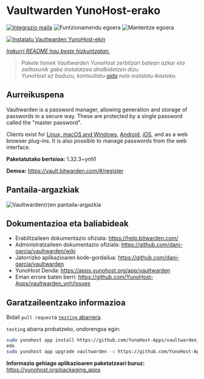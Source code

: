 <!--
Ohart ongi: README hau automatikoki sortu da <https://github.com/YunoHost/apps/tree/master/tools/readme_generator>ri esker
EZ editatu eskuz.
-->

# Vaultwarden YunoHost-erako

[![Integrazio maila](https://dash.yunohost.org/integration/vaultwarden.svg)](https://ci-apps.yunohost.org/ci/apps/vaultwarden/) ![Funtzionamendu egoera](https://ci-apps.yunohost.org/ci/badges/vaultwarden.status.svg) ![Mantentze egoera](https://ci-apps.yunohost.org/ci/badges/vaultwarden.maintain.svg)

[![Instalatu Vaultwarden YunoHost-ekin](https://install-app.yunohost.org/install-with-yunohost.svg)](https://install-app.yunohost.org/?app=vaultwarden)

*[Irakurri README hau beste hizkuntzatan.](./ALL_README.md)*

> *Pakete honek Vaultwarden YunoHost zerbitzari batean azkar eta zailtasunik gabe instalatzea ahalbidetzen dizu.*  
> *YunoHost ez baduzu, kontsultatu [gida](https://yunohost.org/install) nola instalatu ikasteko.*

## Aurreikuspena

Vaultwarden is a password manager, allowing generation and storage of passwords in a secure way. These are protected by a single password called the "master password".

Clients exist for [Linux, macOS and Windows](https://bitwarden.com/#download), [Android](https://play.google.com/store/apps/details?id=com.x8bit.bitwarden), [iOS](https://itunes.apple.com/app/bitwarden-free-password-manager/id1137397744?mt=8), and as a web browser plug-ins. It is also possible to manage passwords from the web interface.


**Paketatutako bertsioa:** 1.32.3~ynh1

**Demoa:** <https://vault.bitwarden.com/#/register>

## Pantaila-argazkiak

![Vaultwarden(r)en pantaila-argazkia](./doc/screenshots/screenshot1.png)

## Dokumentazioa eta baliabideak

- Erabiltzaileen dokumentazio ofiziala: <https://help.bitwarden.com/>
- Administratzaileen dokumentazio ofiziala: <https://github.com/dani-garcia/vaultwarden/wiki>
- Jatorrizko aplikazioaren kode-gordailua: <https://github.com/dani-garcia/vaultwarden>
- YunoHost Denda: <https://apps.yunohost.org/app/vaultwarden>
- Eman errore baten berri: <https://github.com/YunoHost-Apps/vaultwarden_ynh/issues>

## Garatzaileentzako informazioa

Bidali `pull request`a [`testing` abarrera](https://github.com/YunoHost-Apps/vaultwarden_ynh/tree/testing).

`testing` abarra probatzeko, ondorengoa egin:

```bash
sudo yunohost app install https://github.com/YunoHost-Apps/vaultwarden_ynh/tree/testing --debug
edo
sudo yunohost app upgrade vaultwarden -u https://github.com/YunoHost-Apps/vaultwarden_ynh/tree/testing --debug
```

**Informazio gehiago aplikazioaren paketatzeari buruz:** <https://yunohost.org/packaging_apps>
